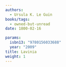 ```yaml
---
authors:
  - Ursula K. Le Guin
books/tags:
  - owned-but-unread
date: 1800-02-16

params:
  isbn13: "9780156033688"
  year: "2009"
title: Lavinia
weight: 1
---
```


<!--more-->
